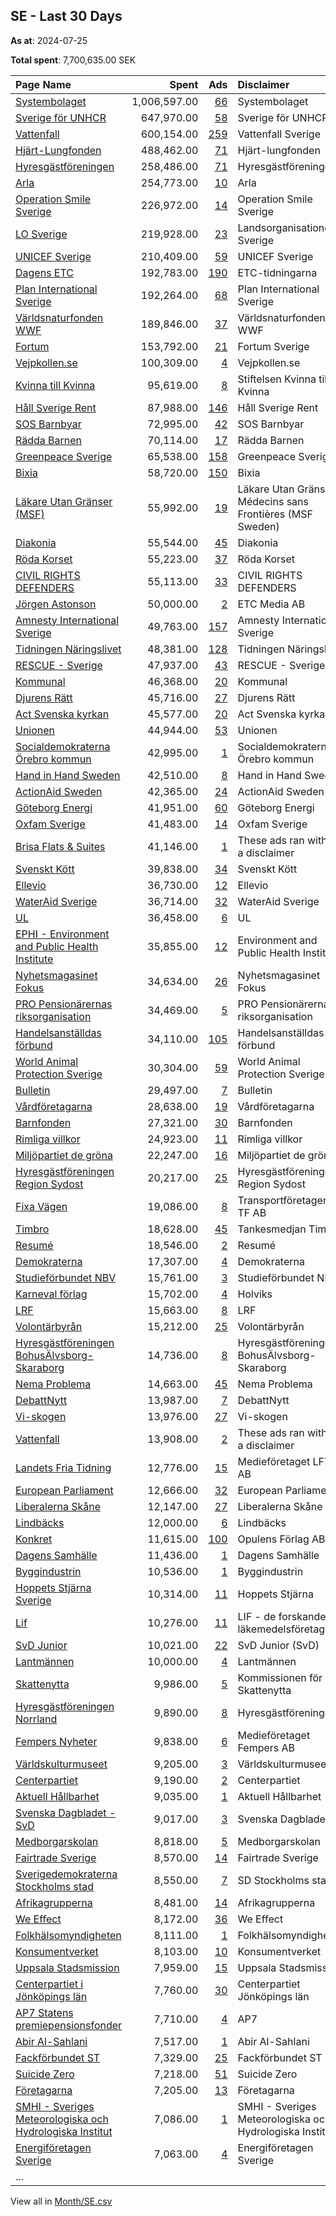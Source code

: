 ## SE - Last 30 Days
**As at**: 2024-07-25

**Total spent**: 7,700,635.00 SEK

|Page Name|Spent|Ads|Disclaimer|
|:---|---:|---:|:---|
|[Systembolaget](https://www.facebook.com/151159271594797)|1,006,597.00|[66](https://www.facebook.com/ads/library/?active_status=all&ad_type=political_and_issue_ads&country=SE&view_all_page_id=151159271594797&search_type=page&media_type=all)|Systembolaget|
|[Sverige för UNHCR](https://www.facebook.com/643137272398136)|647,970.00|[58](https://www.facebook.com/ads/library/?active_status=all&ad_type=political_and_issue_ads&country=SE&view_all_page_id=643137272398136&search_type=page&media_type=all)|Sverige för UNHCR|
|[Vattenfall](https://www.facebook.com/608975645850217)|600,154.00|[259](https://www.facebook.com/ads/library/?active_status=all&ad_type=political_and_issue_ads&country=SE&view_all_page_id=608975645850217&search_type=page&media_type=all)|Vattenfall Sverige|
|[Hjärt-Lungfonden](https://www.facebook.com/122854408319)|488,462.00|[71](https://www.facebook.com/ads/library/?active_status=all&ad_type=political_and_issue_ads&country=SE&view_all_page_id=122854408319&search_type=page&media_type=all)|Hjärt-lungfonden|
|[Hyresgästföreningen](https://www.facebook.com/126567104406)|258,486.00|[71](https://www.facebook.com/ads/library/?active_status=all&ad_type=political_and_issue_ads&country=SE&view_all_page_id=126567104406&search_type=page&media_type=all)|Hyresgästföreningen|
|[Arla](https://www.facebook.com/114526821939129)|254,773.00|[10](https://www.facebook.com/ads/library/?active_status=all&ad_type=political_and_issue_ads&country=SE&view_all_page_id=114526821939129&search_type=page&media_type=all)|Arla|
|[Operation Smile Sverige](https://www.facebook.com/161213770567846)|226,972.00|[14](https://www.facebook.com/ads/library/?active_status=all&ad_type=political_and_issue_ads&country=SE&view_all_page_id=161213770567846&search_type=page&media_type=all)|Operation Smile Sverige|
|[LO Sverige](https://www.facebook.com/163820136238)|219,928.00|[23](https://www.facebook.com/ads/library/?active_status=all&ad_type=political_and_issue_ads&country=SE&view_all_page_id=163820136238&search_type=page&media_type=all)|Landsorganisationen Sverige|
|[UNICEF Sverige](https://www.facebook.com/59324455950)|210,409.00|[59](https://www.facebook.com/ads/library/?active_status=all&ad_type=political_and_issue_ads&country=SE&view_all_page_id=59324455950&search_type=page&media_type=all)|UNICEF Sverige|
|[Dagens ETC](https://www.facebook.com/369582590803)|192,783.00|[190](https://www.facebook.com/ads/library/?active_status=all&ad_type=political_and_issue_ads&country=SE&view_all_page_id=369582590803&search_type=page&media_type=all)|ETC-tidningarna|
|[Plan International Sverige](https://www.facebook.com/382243262003)|192,264.00|[68](https://www.facebook.com/ads/library/?active_status=all&ad_type=political_and_issue_ads&country=SE&view_all_page_id=382243262003&search_type=page&media_type=all)|Plan International Sverige|
|[Världsnaturfonden WWF](https://www.facebook.com/371791194529)|189,846.00|[37](https://www.facebook.com/ads/library/?active_status=all&ad_type=political_and_issue_ads&country=SE&view_all_page_id=371791194529&search_type=page&media_type=all)|Världsnaturfonden WWF|
|[Fortum](https://www.facebook.com/186513678039755)|153,792.00|[21](https://www.facebook.com/ads/library/?active_status=all&ad_type=political_and_issue_ads&country=SE&view_all_page_id=186513678039755&search_type=page&media_type=all)|Fortum Sverige|
|[Vejpkollen.se](https://www.facebook.com/109609604086656)|100,309.00|[4](https://www.facebook.com/ads/library/?active_status=all&ad_type=political_and_issue_ads&country=SE&view_all_page_id=109609604086656&search_type=page&media_type=all)|Vejpkollen.se|
|[Kvinna till Kvinna](https://www.facebook.com/153028052500)|95,619.00|[8](https://www.facebook.com/ads/library/?active_status=all&ad_type=political_and_issue_ads&country=SE&view_all_page_id=153028052500&search_type=page&media_type=all)|Stiftelsen Kvinna till Kvinna|
|[Håll Sverige Rent](https://www.facebook.com/236879092476)|87,988.00|[146](https://www.facebook.com/ads/library/?active_status=all&ad_type=political_and_issue_ads&country=SE&view_all_page_id=236879092476&search_type=page&media_type=all)|Håll Sverige Rent|
|[SOS Barnbyar](https://www.facebook.com/133536819999319)|72,995.00|[42](https://www.facebook.com/ads/library/?active_status=all&ad_type=political_and_issue_ads&country=SE&view_all_page_id=133536819999319&search_type=page&media_type=all)|SOS Barnbyar|
|[Rädda Barnen](https://www.facebook.com/72659261793)|70,114.00|[17](https://www.facebook.com/ads/library/?active_status=all&ad_type=political_and_issue_ads&country=SE&view_all_page_id=72659261793&search_type=page&media_type=all)|Rädda Barnen|
|[Greenpeace Sverige](https://www.facebook.com/95735961890)|65,538.00|[158](https://www.facebook.com/ads/library/?active_status=all&ad_type=political_and_issue_ads&country=SE&view_all_page_id=95735961890&search_type=page&media_type=all)|Greenpeace Sverige|
|[Bixia](https://www.facebook.com/269875318990)|58,720.00|[150](https://www.facebook.com/ads/library/?active_status=all&ad_type=political_and_issue_ads&country=SE&view_all_page_id=269875318990&search_type=page&media_type=all)|Bixia|
|[Läkare Utan Gränser (MSF)](https://www.facebook.com/68115370786)|55,992.00|[19](https://www.facebook.com/ads/library/?active_status=all&ad_type=political_and_issue_ads&country=SE&view_all_page_id=68115370786&search_type=page&media_type=all)|Läkare Utan Gränser/ Médecins sans Frontières (MSF Sweden)|
|[Diakonia](https://www.facebook.com/42676805259)|55,544.00|[45](https://www.facebook.com/ads/library/?active_status=all&ad_type=political_and_issue_ads&country=SE&view_all_page_id=42676805259&search_type=page&media_type=all)|Diakonia|
|[Röda Korset](https://www.facebook.com/111630258867610)|55,223.00|[37](https://www.facebook.com/ads/library/?active_status=all&ad_type=political_and_issue_ads&country=SE&view_all_page_id=111630258867610&search_type=page&media_type=all)|Röda Korset|
|[CIVIL RIGHTS DEFENDERS](https://www.facebook.com/128452220525979)|55,113.00|[33](https://www.facebook.com/ads/library/?active_status=all&ad_type=political_and_issue_ads&country=SE&view_all_page_id=128452220525979&search_type=page&media_type=all)|CIVIL RIGHTS DEFENDERS|
|[Jörgen Astonson](https://www.facebook.com/578953655567499)|50,000.00|[2](https://www.facebook.com/ads/library/?active_status=all&ad_type=political_and_issue_ads&country=SE&view_all_page_id=578953655567499&search_type=page&media_type=all)|ETC Media AB|
|[Amnesty International Sverige](https://www.facebook.com/153270724787)|49,763.00|[157](https://www.facebook.com/ads/library/?active_status=all&ad_type=political_and_issue_ads&country=SE&view_all_page_id=153270724787&search_type=page&media_type=all)|Amnesty International Sverige|
|[Tidningen Näringslivet](https://www.facebook.com/130927360876045)|48,381.00|[128](https://www.facebook.com/ads/library/?active_status=all&ad_type=political_and_issue_ads&country=SE&view_all_page_id=130927360876045&search_type=page&media_type=all)|Tidningen Näringslivet|
|[RESCUE - Sverige](https://www.facebook.com/109886133732943)|47,937.00|[43](https://www.facebook.com/ads/library/?active_status=all&ad_type=political_and_issue_ads&country=SE&view_all_page_id=109886133732943&search_type=page&media_type=all)|RESCUE - Sverige|
|[Kommunal](https://www.facebook.com/179931025357058)|46,368.00|[20](https://www.facebook.com/ads/library/?active_status=all&ad_type=political_and_issue_ads&country=SE&view_all_page_id=179931025357058&search_type=page&media_type=all)|Kommunal|
|[Djurens Rätt](https://www.facebook.com/19746853632)|45,716.00|[27](https://www.facebook.com/ads/library/?active_status=all&ad_type=political_and_issue_ads&country=SE&view_all_page_id=19746853632&search_type=page&media_type=all)|Djurens Rätt|
|[Act Svenska kyrkan](https://www.facebook.com/197334613725511)|45,577.00|[20](https://www.facebook.com/ads/library/?active_status=all&ad_type=political_and_issue_ads&country=SE&view_all_page_id=197334613725511&search_type=page&media_type=all)|Act Svenska kyrkan|
|[Unionen](https://www.facebook.com/175656912484553)|44,944.00|[53](https://www.facebook.com/ads/library/?active_status=all&ad_type=political_and_issue_ads&country=SE&view_all_page_id=175656912484553&search_type=page&media_type=all)|Unionen|
|[Socialdemokraterna Örebro kommun](https://www.facebook.com/223141487866750)|42,995.00|[1](https://www.facebook.com/ads/library/?active_status=all&ad_type=political_and_issue_ads&country=SE&view_all_page_id=223141487866750&search_type=page&media_type=all)|Socialdemokraterna Örebro kommun|
|[Hand in Hand Sweden](https://www.facebook.com/115403725210334)|42,510.00|[8](https://www.facebook.com/ads/library/?active_status=all&ad_type=political_and_issue_ads&country=SE&view_all_page_id=115403725210334&search_type=page&media_type=all)|Hand in Hand Sweden|
|[ActionAid Sweden](https://www.facebook.com/18880778360)|42,365.00|[24](https://www.facebook.com/ads/library/?active_status=all&ad_type=political_and_issue_ads&country=SE&view_all_page_id=18880778360&search_type=page&media_type=all)|ActionAid Sweden|
|[Göteborg Energi](https://www.facebook.com/232873963389824)|41,951.00|[60](https://www.facebook.com/ads/library/?active_status=all&ad_type=political_and_issue_ads&country=SE&view_all_page_id=232873963389824&search_type=page&media_type=all)|Göteborg Energi|
|[Oxfam Sverige](https://www.facebook.com/279974638809211)|41,483.00|[14](https://www.facebook.com/ads/library/?active_status=all&ad_type=political_and_issue_ads&country=SE&view_all_page_id=279974638809211&search_type=page&media_type=all)|Oxfam Sverige|
|[Brisa Flats & Suites](https://www.facebook.com/596656653789369)|41,146.00|[1](https://www.facebook.com/ads/library/?active_status=all&ad_type=political_and_issue_ads&country=SE&view_all_page_id=596656653789369&search_type=page&media_type=all)|These ads ran without a disclaimer|
|[Svenskt Kött](https://www.facebook.com/195379633820701)|39,838.00|[34](https://www.facebook.com/ads/library/?active_status=all&ad_type=political_and_issue_ads&country=SE&view_all_page_id=195379633820701&search_type=page&media_type=all)|Svenskt Kött|
|[Ellevio](https://www.facebook.com/840264879353861)|36,730.00|[12](https://www.facebook.com/ads/library/?active_status=all&ad_type=political_and_issue_ads&country=SE&view_all_page_id=840264879353861&search_type=page&media_type=all)|Ellevio|
|[WaterAid Sverige](https://www.facebook.com/175843834306)|36,714.00|[32](https://www.facebook.com/ads/library/?active_status=all&ad_type=political_and_issue_ads&country=SE&view_all_page_id=175843834306&search_type=page&media_type=all)|WaterAid Sverige|
|[UL](https://www.facebook.com/440345132668081)|36,458.00|[6](https://www.facebook.com/ads/library/?active_status=all&ad_type=political_and_issue_ads&country=SE&view_all_page_id=440345132668081&search_type=page&media_type=all)|UL|
|[EPHI - Environment and Public Health Institute](https://www.facebook.com/100253435575183)|35,855.00|[12](https://www.facebook.com/ads/library/?active_status=all&ad_type=political_and_issue_ads&country=SE&view_all_page_id=100253435575183&search_type=page&media_type=all)|Environment and Public Health Institute|
|[Nyhetsmagasinet Fokus](https://www.facebook.com/239855722130)|34,634.00|[26](https://www.facebook.com/ads/library/?active_status=all&ad_type=political_and_issue_ads&country=SE&view_all_page_id=239855722130&search_type=page&media_type=all)|Nyhetsmagasinet Fokus|
|[PRO Pensionärernas riksorganisation](https://www.facebook.com/162551727139730)|34,469.00|[5](https://www.facebook.com/ads/library/?active_status=all&ad_type=political_and_issue_ads&country=SE&view_all_page_id=162551727139730&search_type=page&media_type=all)|PRO Pensionärernas riksorganisation|
|[Handelsanställdas förbund](https://www.facebook.com/171732326218384)|34,110.00|[105](https://www.facebook.com/ads/library/?active_status=all&ad_type=political_and_issue_ads&country=SE&view_all_page_id=171732326218384&search_type=page&media_type=all)|Handelsanställdas förbund|
|[World Animal Protection Sverige](https://www.facebook.com/188616781161573)|30,304.00|[59](https://www.facebook.com/ads/library/?active_status=all&ad_type=political_and_issue_ads&country=SE&view_all_page_id=188616781161573&search_type=page&media_type=all)|World Animal Protection Sverige|
|[Bulletin](https://www.facebook.com/103915918247717)|29,497.00|[7](https://www.facebook.com/ads/library/?active_status=all&ad_type=political_and_issue_ads&country=SE&view_all_page_id=103915918247717&search_type=page&media_type=all)|Bulletin|
|[Vårdföretagarna](https://www.facebook.com/1440827192814915)|28,638.00|[19](https://www.facebook.com/ads/library/?active_status=all&ad_type=political_and_issue_ads&country=SE&view_all_page_id=1440827192814915&search_type=page&media_type=all)|Vårdföretagarna|
|[Barnfonden](https://www.facebook.com/113710601984970)|27,321.00|[30](https://www.facebook.com/ads/library/?active_status=all&ad_type=political_and_issue_ads&country=SE&view_all_page_id=113710601984970&search_type=page&media_type=all)|Barnfonden|
|[Rimliga villkor](https://www.facebook.com/111564248245329)|24,923.00|[11](https://www.facebook.com/ads/library/?active_status=all&ad_type=political_and_issue_ads&country=SE&view_all_page_id=111564248245329&search_type=page&media_type=all)|Rimliga villkor|
|[Miljöpartiet de gröna](https://www.facebook.com/34780126150)|22,247.00|[16](https://www.facebook.com/ads/library/?active_status=all&ad_type=political_and_issue_ads&country=SE&view_all_page_id=34780126150&search_type=page&media_type=all)|Miljöpartiet de gröna|
|[Hyresgästföreningen Region Sydost](https://www.facebook.com/309283471958)|20,217.00|[25](https://www.facebook.com/ads/library/?active_status=all&ad_type=political_and_issue_ads&country=SE&view_all_page_id=309283471958&search_type=page&media_type=all)|Hyresgästföreningen Region Sydost|
|[Fixa Vägen](https://www.facebook.com/102984251466124)|19,086.00|[8](https://www.facebook.com/ads/library/?active_status=all&ad_type=political_and_issue_ads&country=SE&view_all_page_id=102984251466124&search_type=page&media_type=all)|Transportföretagen TF AB|
|[Timbro](https://www.facebook.com/237146235237)|18,628.00|[45](https://www.facebook.com/ads/library/?active_status=all&ad_type=political_and_issue_ads&country=SE&view_all_page_id=237146235237&search_type=page&media_type=all)|Tankesmedjan Timbro|
|[Resumé](https://www.facebook.com/166406746310)|18,546.00|[2](https://www.facebook.com/ads/library/?active_status=all&ad_type=political_and_issue_ads&country=SE&view_all_page_id=166406746310&search_type=page&media_type=all)|Resumé|
|[Demokraterna](https://www.facebook.com/1419307421424959)|17,307.00|[4](https://www.facebook.com/ads/library/?active_status=all&ad_type=political_and_issue_ads&country=SE&view_all_page_id=1419307421424959&search_type=page&media_type=all)|Demokraterna|
|[Studieförbundet NBV](https://www.facebook.com/202290648398)|15,761.00|[3](https://www.facebook.com/ads/library/?active_status=all&ad_type=political_and_issue_ads&country=SE&view_all_page_id=202290648398&search_type=page&media_type=all)|Studieförbundet NBV|
|[Karneval förlag](https://www.facebook.com/163305633746125)|15,702.00|[4](https://www.facebook.com/ads/library/?active_status=all&ad_type=political_and_issue_ads&country=SE&view_all_page_id=163305633746125&search_type=page&media_type=all)|Holviks|
|[LRF](https://www.facebook.com/261455205686)|15,663.00|[8](https://www.facebook.com/ads/library/?active_status=all&ad_type=political_and_issue_ads&country=SE&view_all_page_id=261455205686&search_type=page&media_type=all)|LRF|
|[Volontärbyrån](https://www.facebook.com/110752522319286)|15,212.00|[25](https://www.facebook.com/ads/library/?active_status=all&ad_type=political_and_issue_ads&country=SE&view_all_page_id=110752522319286&search_type=page&media_type=all)|Volontärbyrån|
|[Hyresgästföreningen BohusÄlvsborg-Skaraborg](https://www.facebook.com/387421644643053)|14,736.00|[8](https://www.facebook.com/ads/library/?active_status=all&ad_type=political_and_issue_ads&country=SE&view_all_page_id=387421644643053&search_type=page&media_type=all)|Hyresgästföreningen BohusÄlvsborg-Skaraborg|
|[Nema Problema](https://www.facebook.com/223302541061447)|14,663.00|[45](https://www.facebook.com/ads/library/?active_status=all&ad_type=political_and_issue_ads&country=SE&view_all_page_id=223302541061447&search_type=page&media_type=all)|Nema Problema|
|[DebattNytt](https://www.facebook.com/506685746198996)|13,987.00|[7](https://www.facebook.com/ads/library/?active_status=all&ad_type=political_and_issue_ads&country=SE&view_all_page_id=506685746198996&search_type=page&media_type=all)|DebattNytt|
|[Vi-skogen](https://www.facebook.com/356032977210)|13,976.00|[27](https://www.facebook.com/ads/library/?active_status=all&ad_type=political_and_issue_ads&country=SE&view_all_page_id=356032977210&search_type=page&media_type=all)|Vi-skogen|
|[Vattenfall](https://www.facebook.com/608975645850217)|13,908.00|[2](https://www.facebook.com/ads/library/?active_status=all&ad_type=political_and_issue_ads&country=SE&view_all_page_id=608975645850217&search_type=page&media_type=all)|These ads ran without a disclaimer|
|[Landets Fria Tidning](https://www.facebook.com/152842941534355)|12,776.00|[15](https://www.facebook.com/ads/library/?active_status=all&ad_type=political_and_issue_ads&country=SE&view_all_page_id=152842941534355&search_type=page&media_type=all)|Medieföretaget LFT AB|
|[European Parliament](https://www.facebook.com/178362315106)|12,666.00|[32](https://www.facebook.com/ads/library/?active_status=all&ad_type=political_and_issue_ads&country=SE&view_all_page_id=178362315106&search_type=page&media_type=all)|European Parliament|
|[Liberalerna Skåne](https://www.facebook.com/201702346508598)|12,147.00|[27](https://www.facebook.com/ads/library/?active_status=all&ad_type=political_and_issue_ads&country=SE&view_all_page_id=201702346508598&search_type=page&media_type=all)|Liberalerna Skåne|
|[Lindbäcks](https://www.facebook.com/230249103691543)|12,000.00|[6](https://www.facebook.com/ads/library/?active_status=all&ad_type=political_and_issue_ads&country=SE&view_all_page_id=230249103691543&search_type=page&media_type=all)|Lindbäcks|
|[Konkret](https://www.facebook.com/245214805905370)|11,615.00|[100](https://www.facebook.com/ads/library/?active_status=all&ad_type=political_and_issue_ads&country=SE&view_all_page_id=245214805905370&search_type=page&media_type=all)|Opulens Förlag AB|
|[Dagens Samhälle](https://www.facebook.com/539297539496434)|11,436.00|[1](https://www.facebook.com/ads/library/?active_status=all&ad_type=political_and_issue_ads&country=SE&view_all_page_id=539297539496434&search_type=page&media_type=all)|Dagens Samhälle|
|[Byggindustrin](https://www.facebook.com/965458110149319)|10,536.00|[1](https://www.facebook.com/ads/library/?active_status=all&ad_type=political_and_issue_ads&country=SE&view_all_page_id=965458110149319&search_type=page&media_type=all)|Byggindustrin|
|[Hoppets Stjärna Sverige](https://www.facebook.com/47024738335)|10,314.00|[11](https://www.facebook.com/ads/library/?active_status=all&ad_type=political_and_issue_ads&country=SE&view_all_page_id=47024738335&search_type=page&media_type=all)|Hoppets Stjärna|
|[Lif](https://www.facebook.com/140038609395696)|10,276.00|[11](https://www.facebook.com/ads/library/?active_status=all&ad_type=political_and_issue_ads&country=SE&view_all_page_id=140038609395696&search_type=page&media_type=all)|LIF - de forskande läkemedelsföretagen|
|[SvD Junior](https://www.facebook.com/1633181116933852)|10,021.00|[22](https://www.facebook.com/ads/library/?active_status=all&ad_type=political_and_issue_ads&country=SE&view_all_page_id=1633181116933852&search_type=page&media_type=all)|SvD Junior (SvD)|
|[Lantmännen](https://www.facebook.com/98623096089)|10,000.00|[4](https://www.facebook.com/ads/library/?active_status=all&ad_type=political_and_issue_ads&country=SE&view_all_page_id=98623096089&search_type=page&media_type=all)|Lantmännen|
|[Skattenytta](https://www.facebook.com/103296115466644)|9,986.00|[5](https://www.facebook.com/ads/library/?active_status=all&ad_type=political_and_issue_ads&country=SE&view_all_page_id=103296115466644&search_type=page&media_type=all)|Kommissionen för Skattenytta|
|[Hyresgästföreningen Norrland](https://www.facebook.com/111842515680597)|9,890.00|[8](https://www.facebook.com/ads/library/?active_status=all&ad_type=political_and_issue_ads&country=SE&view_all_page_id=111842515680597&search_type=page&media_type=all)|Hyresgästföreningen|
|[Fempers Nyheter](https://www.facebook.com/102076365362460)|9,838.00|[6](https://www.facebook.com/ads/library/?active_status=all&ad_type=political_and_issue_ads&country=SE&view_all_page_id=102076365362460&search_type=page&media_type=all)|Medieföretaget Fempers AB|
|[Världskulturmuseet](https://www.facebook.com/87535551716)|9,205.00|[3](https://www.facebook.com/ads/library/?active_status=all&ad_type=political_and_issue_ads&country=SE&view_all_page_id=87535551716&search_type=page&media_type=all)|Världskulturmuseerna|
|[Centerpartiet](https://www.facebook.com/12690894340)|9,190.00|[2](https://www.facebook.com/ads/library/?active_status=all&ad_type=political_and_issue_ads&country=SE&view_all_page_id=12690894340&search_type=page&media_type=all)|Centerpartiet|
|[Aktuell Hållbarhet](https://www.facebook.com/129016447116122)|9,035.00|[1](https://www.facebook.com/ads/library/?active_status=all&ad_type=political_and_issue_ads&country=SE&view_all_page_id=129016447116122&search_type=page&media_type=all)|Aktuell Hållbarhet|
|[Svenska Dagbladet - SvD](https://www.facebook.com/96178346173)|9,017.00|[3](https://www.facebook.com/ads/library/?active_status=all&ad_type=political_and_issue_ads&country=SE&view_all_page_id=96178346173&search_type=page&media_type=all)|Svenska Dagbladet|
|[Medborgarskolan](https://www.facebook.com/10150161538825010)|8,818.00|[5](https://www.facebook.com/ads/library/?active_status=all&ad_type=political_and_issue_ads&country=SE&view_all_page_id=10150161538825010&search_type=page&media_type=all)|Medborgarskolan|
|[Fairtrade Sverige](https://www.facebook.com/120633071295935)|8,570.00|[14](https://www.facebook.com/ads/library/?active_status=all&ad_type=political_and_issue_ads&country=SE&view_all_page_id=120633071295935&search_type=page&media_type=all)|Fairtrade Sverige|
|[Sverigedemokraterna Stockholms stad](https://www.facebook.com/182595121869724)|8,550.00|[7](https://www.facebook.com/ads/library/?active_status=all&ad_type=political_and_issue_ads&country=SE&view_all_page_id=182595121869724&search_type=page&media_type=all)|SD Stockholms stad|
|[Afrikagrupperna](https://www.facebook.com/296423575695)|8,481.00|[14](https://www.facebook.com/ads/library/?active_status=all&ad_type=political_and_issue_ads&country=SE&view_all_page_id=296423575695&search_type=page&media_type=all)|Afrikagrupperna|
|[We Effect](https://www.facebook.com/91818886532)|8,172.00|[36](https://www.facebook.com/ads/library/?active_status=all&ad_type=political_and_issue_ads&country=SE&view_all_page_id=91818886532&search_type=page&media_type=all)|We Effect|
|[Folkhälsomyndigheten](https://www.facebook.com/156850001149439)|8,111.00|[1](https://www.facebook.com/ads/library/?active_status=all&ad_type=political_and_issue_ads&country=SE&view_all_page_id=156850001149439&search_type=page&media_type=all)|Folkhälsomyndigheten|
|[Konsumentverket](https://www.facebook.com/1402657726653154)|8,103.00|[10](https://www.facebook.com/ads/library/?active_status=all&ad_type=political_and_issue_ads&country=SE&view_all_page_id=1402657726653154&search_type=page&media_type=all)|Konsumentverket|
|[Uppsala Stadsmission](https://www.facebook.com/163291010383123)|7,959.00|[15](https://www.facebook.com/ads/library/?active_status=all&ad_type=political_and_issue_ads&country=SE&view_all_page_id=163291010383123&search_type=page&media_type=all)|Uppsala Stadsmission|
|[Centerpartiet i Jönköpings län](https://www.facebook.com/226810677402741)|7,760.00|[30](https://www.facebook.com/ads/library/?active_status=all&ad_type=political_and_issue_ads&country=SE&view_all_page_id=226810677402741&search_type=page&media_type=all)|Centerpartiet Jönköpings län|
|[AP7 Statens premiepensionsfonder](https://www.facebook.com/368972829945550)|7,710.00|[4](https://www.facebook.com/ads/library/?active_status=all&ad_type=political_and_issue_ads&country=SE&view_all_page_id=368972829945550&search_type=page&media_type=all)|AP7|
|[Abir Al-Sahlani](https://www.facebook.com/252516142116820)|7,517.00|[1](https://www.facebook.com/ads/library/?active_status=all&ad_type=political_and_issue_ads&country=SE&view_all_page_id=252516142116820&search_type=page&media_type=all)|Abir Al-Sahlani|
|[Fackförbundet ST](https://www.facebook.com/212604496324)|7,329.00|[25](https://www.facebook.com/ads/library/?active_status=all&ad_type=political_and_issue_ads&country=SE&view_all_page_id=212604496324&search_type=page&media_type=all)|Fackförbundet ST|
|[Suicide Zero](https://www.facebook.com/613483698714322)|7,218.00|[51](https://www.facebook.com/ads/library/?active_status=all&ad_type=political_and_issue_ads&country=SE&view_all_page_id=613483698714322&search_type=page&media_type=all)|Suicide Zero|
|[Företagarna](https://www.facebook.com/124892400864698)|7,205.00|[13](https://www.facebook.com/ads/library/?active_status=all&ad_type=political_and_issue_ads&country=SE&view_all_page_id=124892400864698&search_type=page&media_type=all)|Företagarna|
|[SMHI - Sveriges Meteorologiska och Hydrologiska Institut](https://www.facebook.com/105474229493990)|7,086.00|[1](https://www.facebook.com/ads/library/?active_status=all&ad_type=political_and_issue_ads&country=SE&view_all_page_id=105474229493990&search_type=page&media_type=all)|SMHI - Sveriges Meteorologiska och Hydrologiska Institut|
|[Energiföretagen Sverige](https://www.facebook.com/841675695959993)|7,063.00|[4](https://www.facebook.com/ads/library/?active_status=all&ad_type=political_and_issue_ads&country=SE&view_all_page_id=841675695959993&search_type=page&media_type=all)|Energiföretagen Sverige|
|...||||

View all in [Month/SE.csv](../../MetaData/Month/SE.csv)
